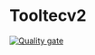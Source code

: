 # Tooltecv2

[![Quality gate](https://sonarcloud.io/api/project_badges/quality_gate?project=mreddycorp_tooltecv2)](https://sonarcloud.io/summary/new_code?id=mreddycorp_tooltecv2)
